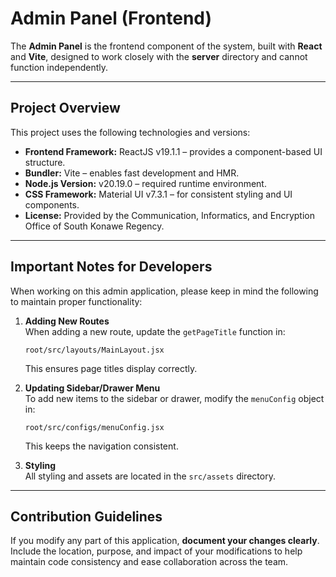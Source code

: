 # Admin Panel (Frontend)

The **Admin Panel** is the frontend component of the system, built with **React** and **Vite**, designed to work closely with the **server** directory and cannot function independently.

---

## Project Overview

This project uses the following technologies and versions:

- **Frontend Framework:** ReactJS v19.1.1 – provides a component-based UI structure.
- **Bundler:** Vite – enables fast development and HMR.
- **Node.js Version:** v20.19.0 – required runtime environment.
- **CSS Framework:** Material UI v7.3.1 – for consistent styling and UI components.
- **License:** Provided by the Communication, Informatics, and Encryption Office of South Konawe Regency.

---

## Important Notes for Developers

When working on this admin application, please keep in mind the following to maintain proper functionality:

1. **Adding New Routes**  
   When adding a new route, update the `getPageTitle` function in:

   ```
   root/src/layouts/MainLayout.jsx
   ```

   This ensures page titles display correctly.

2. **Updating Sidebar/Drawer Menu**  
   To add new items to the sidebar or drawer, modify the `menuConfig` object in:

   ```
   root/src/configs/menuConfig.jsx
   ```

   This keeps the navigation consistent.

3. **Styling**  
   All styling and assets are located in the `src/assets` directory.

---

## Contribution Guidelines

If you modify any part of this application, **document your changes clearly**. Include the location, purpose, and impact of your modifications to help maintain code consistency and ease collaboration across the team.
